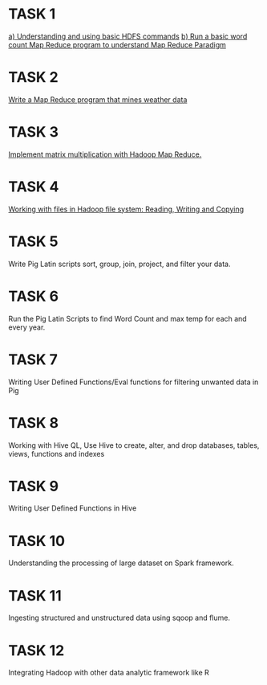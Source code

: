 # TASK 1
[a) Understanding and using basic HDFS commands]()
[b) Run a basic word count Map Reduce program to understand Map Reduce Paradigm]()
# TASK 2
[Write a Map Reduce program that mines weather data]()
# TASK 3
[Implement matrix multiplication with Hadoop Map Reduce.]()
# TASK 4
[Working with files in Hadoop file system: Reading, Writing and Copying]()
# TASK 5
Write Pig Latin scripts sort, group, join, project, and filter your data.
# TASK 6
Run the Pig Latin Scripts to find Word Count and max temp for each and every year.
# TASK 7
Writing User Defined Functions/Eval functions for filtering unwanted data in Pig
# TASK 8
Working with Hive QL, Use Hive to create, alter, and drop databases, tables, views, functions and indexes
# TASK 9
Writing User Defined Functions in Hive
# TASK 10
Understanding the processing of large dataset on Spark framework.
# TASK 11
Ingesting structured and unstructured data using sqoop and flume.
# TASK 12
Integrating Hadoop with other data analytic framework like R
